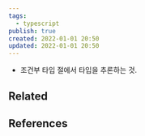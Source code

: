 ```yaml
---
tags:
  - typescript
publish: true
created: 2022-01-01 20:50
updated: 2022-01-01 20:50
---
```


- 조건부 타입 절에서 타입을 추론하는 것.

## Related

## References
